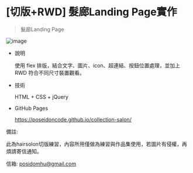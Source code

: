 # [切版+RWD] 髮廊Landing Page實作

> 髮廊Landing Page

  ![image](https://github.com/Poseidoncode/salon/blob/gh-pages/images/salon.PNG)

- 說明

  使用 flex 排版，結合文字、圖片、icon、超連結、按鈕位置處理，並加上 RWD 符合不同尺寸裝置觀看。

- 技術

  HTML + CSS + jQuery

- GitHub Pages

  https://poseidoncode.github.io/collection-salon/

備註:

此為hairsolon切版練習，內容所用僅做為練習與作品集使用，若圖片有侵權，再煩請寄信通知。

信箱: posidomhu@gmail.com


